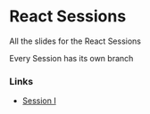 # React Sessions

All the slides for the React Sessions

Every Session has its own branch

### Links
* [Session I](https://react-session-one.netlify.com)
